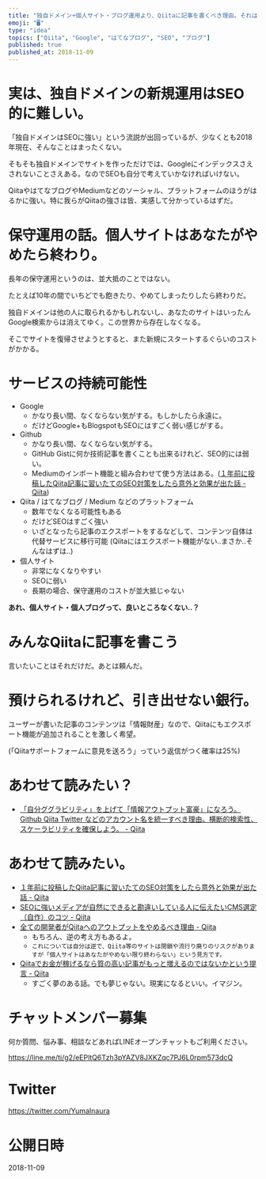 ```yaml
---
title: "独自ドメイン+個人サイト・ブログ運用より、Qiitaに記事を書くべき理由。それは「SEOの強さ」と「保守運用コスト」。"
emoji: "🖥"
type: "idea"
topics: ["Qiita", "Google", "はてなブログ", "SEO", "ブログ"]
published: true
published_at: 2018-11-09
---
```


# 実は、独自ドメインの新規運用はSEO的に難しい。

「独自ドメインはSEOに強い」という流説が出回っているが、少なくとも2018年現在、そんなことはまったくない。

そもそも独自ドメインでサイトを作っただけでは、Googleにインデックスさえされないことさえある。なのでSEOも自分で考えていかなければいけない。

QiitaやはてなブログやMediumなどのソーシャル、プラットフォームのほうがはるかに強い。特に我らがQiitaの強さは皆、実感して分かっているはずだ。

# 保守運用の話。個人サイトはあなたがやめたら終わり。

長年の保守運用というのは、並大抵のことではない。

たとえば10年の間でいちどでも飽きたり、やめてしまったりしたら終わりだ。

独自ドメインは他の人に取られるかもしれないし、あなたのサイトはいったんGoogle検索からは消えてゆく。この世界から存在しなくなる。

そこでサイトを復帰させようとすると、また新規にスタートするぐらいのコストがかかる。

# サービスの持続可能性

- Google
  - かなり長い間、なくならない気がする。もしかしたら永遠に。
  - だけどGoogle+もBlogspotもSEOにはすごく弱い感じがする。
- Github
  - かなり長い間、なくならない気がする。
  - GitHub Gistに何か技術記事を書くことも出来るけれど、SEO的には弱い。
  - Mediumのインポート機能と組み合わせて使う方法はある。([１年前に投稿したQiita記事に習いたてのSEO対策をしたら意外と効果が出た話 - Qiita](https://qiita.com/rorensu2236/items/868d481b408710640146))
- Qiita / はてなブログ / Medium などのプラットフォーム
  - 数年でなくなる可能性もある
  - だけどSEOはすごく強い
  - いざとなったら記事のエクスポートをするなどして、コンテンツ自体は代替サービスに移行可能 (Qiitaにはエクスポート機能がない‥まさか‥そんなはずは‥)
- 個人サイト
  - 非常になくなりやすい
  - SEOに弱い
  - 長期の場合、保守運用のコストが並大抵じゃない


**あれ、個人サイト・個人ブログって、良いところなくない‥？**

# みんなQiitaに記事を書こう

言いたいことはそれだけだ。あとは頼んだ。

# 預けられるけれど、引き出せない銀行。

ユーザーが書いた記事のコンテンツは「情報財産」なので、Qiitaにもエクスポート機能が追加されることを激しく希望。

(「Qiitaサポートフォームに意見を送ろう」っていう返信がつく確率は25%)

# あわせて読みたい？

- [「自分ググラビリティ」を上げて「情報アウトプット富豪」になろう。Github Qiita Twitter などのアカウント名を統一すべき理由。横断的検索性、スケーラビリティを確保しよう。 - Qiita](https://qiita.com/YumaInaura/items/191eef45306150458fbc)

# あわせて読みたい。

- [１年前に投稿したQiita記事に習いたてのSEO対策をしたら意外と効果が出た話 - Qiita](https://qiita.com/rorensu2236/items/868d481b408710640146)
- [SEOに強いメディアが自然にできると勘違いしている人に伝えたいCMS選定（自作）のコツ - Qiita](https://qiita.com/karaagedaisuki/items/52f707bffbaf580b6cdb)
- [全ての開発者がQiitaへのアウトプットをやめるべき理由 - Qiita](https://qiita.com/qiitadaisuki/items/2160a390ce91283707a1#comment-ceb6c8857b1cbc4c78d8)
  - もちろん、逆の考え方もあるよ。
  - `これについては自分は逆で、Qiita等のサイトは閉鎖や流行り廃りのリスクがありますが「個人サイトはあなたがやめない限り終わらない」という見方です。`
- [Qiitaでお金が稼げるなら質の高い記事がもっと増えるのではないかという提言 - Qiita](https://qiita.com/HiromuMasuda0228/items/aa3729882cb59fda9838)
  - すごく夢のある話。でも夢じゃない。現実になるといい。イマジン。








<!-- Update From Qiita API -->

# チャットメンバー募集


何か質問、悩み事、相談などあればLINEオープンチャットもご利用ください。

https://line.me/ti/g2/eEPltQ6Tzh3pYAZV8JXKZqc7PJ6L0rpm573dcQ





# Twitter


https://twitter.com/YumaInaura


<!-- Update From Qiita API -->



# 公開日時

2018-11-09
